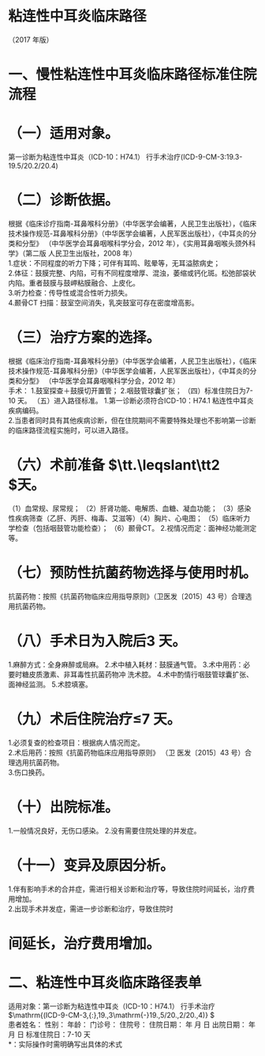 # 粘连性中耳炎临床路径  
（2017 年版）  
# 一、慢性粘连性中耳炎临床路径标准住院流程  
# （一）适用对象。  
第一诊断为粘连性中耳炎（ICD-10：H74.1） 行手术治疗(ICD-9-CM-3:19.3-19.5/20.2/20.4)  
# （二）诊断依据。  
根据《临床诊疗指南-耳鼻喉科分册》（中华医学会编著，人民卫生出版社），《临床技术操作规范-耳鼻喉科分册》（中华医学会编著，人民军医出版社），《中耳炎的分类和分型》 （中华医学会耳鼻咽喉科学分会，2012 年），《实用耳鼻咽喉头颈外科学》（第二版 人民卫生出版社，2008 年）  
1.症状：不同程度的听力下降；可伴有耳鸣、眩晕等，无耳溢脓病史；  
2.体征：鼓膜完整、内陷，可有不同程度增厚、混浊，萎缩或钙化斑。松弛部袋状内陷。重者鼓膜与鼓岬粘膜融合、上皮化。  
3.听力检查：传导性或混合性听力损失。  
4.颞骨CT 扫描：鼓室空间消失，乳突鼓室可存在密度增高影。  
# （三）治疗方案的选择。  
根据《临床治疗指南-耳鼻喉科分册》（中华医学会编著，人民卫生出版社），《临床技术操作规范-耳鼻喉科分册》（中华医学会编著，人民军医出版社），《中耳炎的分类和分型》 （中华医学会耳鼻咽喉科学分会，2012 年）  
手术： 1.鼓室探查＋鼓膜切开置管； 2.咽鼓管球囊扩张； （四）标准住院日为7-10 天。 （五）进入路径标准。 1.第一诊断必须符合ICD-10：H74.1 粘连性中耳炎疾病编码。  
2.当患者同时具有其他疾病诊断，但在住院期间不需要特殊处理也不影响第一诊断的临床路径流程实施时，可以进入路径。  
# （六）术前准备 $\tt.\leqslant\tt2 $天。  
（1）血常规、尿常规； （2）肝肾功能、电解质、血糖、凝血功能； （3）感染性疾病筛查（乙肝、丙肝、梅毒、艾滋等）（4）胸片、心电图； （5）临床听力学检查（包括咽鼓管功能检查）； （6）颞骨CT。 2.视情况而定：面神经功能测定等。  
# （七）预防性抗菌药物选择与使用时机。  
抗菌药物：按照《抗菌药物临床应用指导原则》（卫医发〔2015〕43 号）合理选用抗菌药物。  
# （八）手术日为入院后3 天。  
1.麻醉方式：全身麻醉或局麻。 2.术中植入耗材：鼓膜通气管。 3.术中用药：必要时糖皮质激素、非耳毒性抗菌药物冲 洗术腔。 4.术中酌情行咽鼓管球囊扩张、面神经监测。 5.术腔填塞。  
# （九）术后住院治疗≤7 天。  
1.必须复查的检查项目：根据病人情况而定。  
2.术后用药：按照《抗菌药物临床应用指导原则》 （卫 医发〔2015〕43 号）合理选用抗菌药物。  
3.伤口换药。  
# （十）出院标准。  
1.一般情况良好，无伤口感染。 2.没有需要住院处理的并发症。  
# （十一）变异及原因分析。  
1.伴有影响手术的合并症，需进行相关诊断和治疗等，导致住院时间延长，治疗费用增加。  
2.出现手术并发症，需进一步诊断和治疗，导致住院时  
# 间延长，治疗费用增加。  
# 二、粘连性中耳炎临床路径表单  
适用对象：第一诊断为粘连性中耳炎（ICD-10：H74.1） 行手术治疗 $\mathrm{(ICD-9-CM-3\,{:}\,19.\,3\mathrm{-}19.\,5/20.\,2/20.\,4)} $  
患者姓名：           性别：    年龄：    门诊号：       住院号：       住院日期：   年  月  日 出院日期：   年  月   日    标准住院日：7-10 天  
\*：实际操作时需明确写出具体的术式  